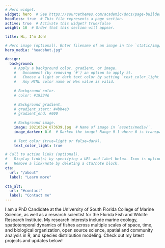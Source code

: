 ```yaml
---
# Hero widget.
widget: hero  # See https://sourcethemes.com/academic/docs/page-builder/
headless: true  # This file represents a page section.
active: true  # Activate this widget? true/false
weight: 10  # Order that this section will appear.

title: Hi, I'm Jon!

# Hero image (optional). Enter filename of an image in the `static/img/` folder.
hero_media: "headshot.jpg"

design:
  background:
    # Apply a background color, gradient, or image.
    #   Uncomment (by removing `#`) an option to apply it.
    #   Choose a light or dark text color by setting `text_color_light`.
    #   Any HTML color name or Hex value is valid.
  
    # Background color.
    # color: #19334d
    
    # Background gradient.
    # gradient_start: #4bb4e3
    # gradient_end: #000
    
    # Background image.
    image: 20210324_073639.jpg  # Name of image in `assets/media/`.
    image_darken: 0.6  # Darken the image? Range 0-1 where 0 is transparent and 1 is opaque.
  
    # Text color (true=light or false=dark).
    text_color_light: true

# Call to action links (optional).
#   Display link(s) by specifying a URL and label below. Icon is optional for `[cta]`.
#   Remove a link/note by deleting a cta/note block.
cta:
  url: "/about"
  label: "Learn more"
  
cta_alt:
  url: "#contact"
  label: "Contact me"
---
```


I am a PhD Candidate at the University of South Florida College of Marine Science, as well as a research scientist for the Florida Fish and Wildife Research Institute. My research interests include marine ecology, spatiotemporal dynamics of fishes across multiple scales of space, time, and biological organization, open source science, spatial and community analysis in R, and species distribution modeling. Check out my latest projects and updates below!
